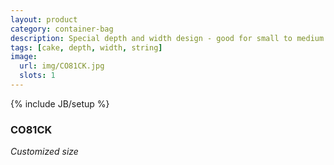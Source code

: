 ```yaml
---
layout: product
category: container-bag
description: Special depth and width design - good for small to medium size hamper and portable flower set
tags: [cake, depth, width, string]
image:
  url: img/CO81CK.jpg
  slots: 1
---
```

{% include JB/setup %}

### CO81CK

*Customized size*
